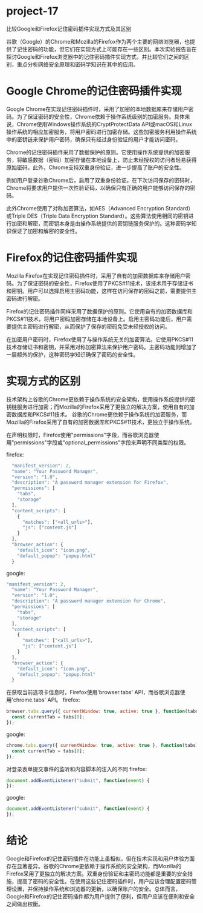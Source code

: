 # project-17
比较Google和Firefox记住密码插件实现方式及其区别

谷歌（Google）的Chrome和Mozilla的Firefox作为两个主要的网络浏览器，也提供了记住密码的功能，但它们在实现方式上可能存在一些区别。本次实验报告旨在探讨Google和Firefox浏览器中的记住密码插件实现方式，并比较它们之间的区别，重点分析网络安全原理和密码学知识在其中的应用。

# Google Chrome的记住密码插件实现
Google Chrome在实现记住密码插件时，采用了加密的本地数据库来存储用户密码。为了保证密码的安全性，Chrome依赖于操作系统级别的加密服务。具体来说，Chrome使用Windows操作系统的CryptProtectData API或macOS和Linux操作系统的相应加密服务，将用户密码进行加密存储。这些加密服务利用操作系统中的密钥链来保护用户密码，确保只有经过身份验证的用户才能访问密码。

Chrome的记住密码插件采用了数据保护的原则。它使用操作系统提供的加密服务，将敏感数据（密码）加密存储在本地设备上，防止未经授权的访问者轻易获得原始密码。此外，Chrome支持双重身份验证，进一步提高了账户的安全性。

例如用户登录谷歌Chrome后，启用了双重身份验证。在下次访问保存的密码时，Chrome将要求用户提供一次性验证码，以确保只有正确的用户能够访问保存的密码。

此外Chrome使用了对称加密算法，如AES（Advanced Encryption Standard）或Triple DES（Triple Data Encryption Standard）。这些算法使用相同的密钥进行加密和解密，而密钥本身是由操作系统提供的密钥链服务保护的。这种密码学知识保证了加密和解密的安全性。

#  Firefox的记住密码插件实现

Mozilla Firefox在实现记住密码插件时，采用了自有的加密数据库来存储用户密码。为了保证密码的安全性，Firefox使用了PKCS#11技术，该技术用于存储证书和密钥。用户可以选择启用主密码功能，这样在访问保存的密码之前，需要提供主密码进行解密。

Firefox的记住密码插件同样采用了数据保护的原则。它使用自有的加密数据库和PKCS#11技术，将用户密码加密存储在本地设备上。启用主密码功能后，用户需要提供主密码进行解密，从而保护了保存的密码免受未经授权的访问。


在加密用户密码时，Firefox使用了与操作系统无关的加密算法。它使用PKCS#11技术存储证书和密钥，并采用对称加密算法来保护用户密码。主密码功能则增加了一层额外的保护，这种密码学知识确保了密码的安全性。



# 实现方式的区别
技术架构上谷歌的Chrome更依赖于操作系统的安全架构，使用操作系统提供的密钥链服务进行加密；而Mozilla的Firefox采用了更独立的解决方案，使用自有的加密数据库和PKCS#11技术。
谷歌的Chrome更依赖于操作系统的加密服务，而Mozilla的Firefox采用了自有的加密数据库和PKCS#11技术，更独立于操作系统。

在声明权限时，Firefox使用"permissions"字段，而谷歌浏览器使用"permissions"字段或"optional_permissions"字段来声明不同类型的权限。

firefox:
```js
  "manifest_version": 2,
  "name": "Your Password Manager",
  "version": "1.0",
  "description": "A password manager extension for Firefox",
  "permissions": [
    "tabs",
    "storage"
  ],
  "content_scripts": [
    {
      "matches": ["<all_urls>"],
      "js": ["content.js"]
    }
  ],
  "browser_action": {
    "default_icon": "icon.png",
    "default_popup": "popup.html"
  }
```

google:
```js
"manifest_version": 2,
  "name": "Your Password Manager",
  "version": "1.0",
  "description": "A password manager extension for Chrome",
  "permissions": [
    "tabs",
    "storage"
  ],
  "content_scripts": [
    {
      "matches": ["<all_urls>"],
      "js": ["content.js"]
    }
  ],
  "browser_action": {
    "default_icon": "icon.png",
    "default_popup": "popup.html"
  }
```

在获取当前选项卡信息时，Firefox使用'browser.tabs' API，而谷歌浏览器使用'chrome.tabs' API。
firefox:
```js
browser.tabs.query({ currentWindow: true, active: true }, function(tabs) {
  const currentTab = tabs[0];
});
```

google:
```js
chrome.tabs.query({ currentWindow: true, active: true }, function(tabs) {
  const currentTab = tabs[0];
});
```
对登录表单提交事件的监听和内容脚本的注入的不同
firefox:
```js
document.addEventListener("submit", function(event) {
});
```

google:
```js
document.addEventListener("submit", function(event) {
});
```
# 结论
Google和Firefox的记住密码插件在功能上虽相似，但在技术实现和用户体验方面存在显著差异。谷歌的Chrome更依赖于操作系统的安全架构，而Mozilla的Firefox采用了更独立的解决方案。双重身份验证和主密码功能都是重要的安全措施，提高了密码的安全性。在使用这些记住密码插件时，用户应该合理配置密码管理设置，并保持操作系统和浏览器的更新，以确保账户的安全。总体而言，Google和Firefox的记住密码插件都为用户提供了便利，但用户应该在便利和安全之间做出权衡。



